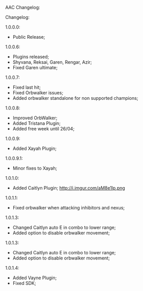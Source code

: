 AAC Changelog:

Changelog:

1.0.0.0:

- Public Release;

1.0.0.6:

- Plugins released;
- Shyvana, Reksai, Garen, Rengar, Azir;
- Fixed Garen ultimate;

1.0.0.7:

- Fixed last hit;
- Fixed Orbwalker issues;
- Added orbwalker standalone for non supported champions;

1.0.0.8:

- Improved OrbWalker;
- Added Tristana Plugin;
- Added free week until 26/04;

1.0.0.9:

- Added Xayah Plugin;

1.0.0.9.1:

- Minor fixes to Xayah;

1.0.1.0:

- Added Caitlyn Plugin; http://i.imgur.com/aM8e1lp.png

1.0.1.1:

- Fixed orbwalker when attacking inhibitors and nexus;

1.0.1.3:

- Changed Caitlyn auto E in combo to lower range;
- Added option to disable orbwalker movement;

1.0.1.3:

- Changed Caitlyn auto E in combo to lower range;
- Added option to disable orbwalker movement;

1.0.1.4:

- Added Vayne Plugin;
- Fixed SDK;
